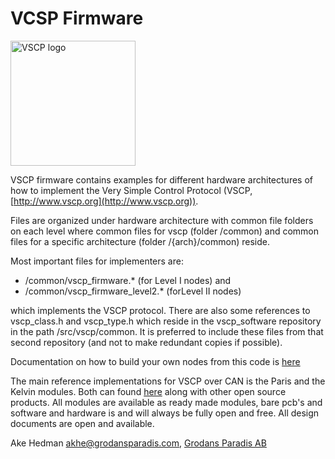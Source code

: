 # VCSP Firmware

<img src="http://vscp.org/images/logo.png" width="200px" alt="VSCP logo">

VSCP firmware contains examples for different hardware architectures of how to
implement the Very Simple Control Protocol (VSCP, [http://www.vscp.org](http://www.vscp.org)).

Files are organized under hardware architecture with common file folders on
each level where common files for vscp (folder /common) and common
files for a specific architecture (folder /{arch}/common) reside. 

Most important files for implementers are:

  * /common/vscp_firmware.* (for Level I nodes) and
  * /common/vscp_firmware_level2.* (forLevel II nodes)

which implements the VSCP protocol. There are also some references to
vscp_class.h and vscp_type.h which reside in the vscp_software repository
in the path /src/vscp/common. It is preferred to include these files from
that second repository (and not to make redundant copies if possible).

Documentation on how to build your own nodes from this code is [here](https://grodansparadis.gitbooks.io/vscp-firmware/) 


The main reference implementations for VSCP over CAN is the Paris and the Kelvin modules. Both can found [here](http://www.grodansparadis.com/products.html) along with other open source products. All modules are available as 
ready made modules, bare pcb's and software and hardware is and will always be fully open and free. All design documents are open and available.

Ake Hedman <akhe@grodansparadis.com>, <a href="http://www.grodansparadis.com">Grodans Paradis AB</a>
